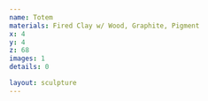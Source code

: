 ```yaml
---
name: Totem
materials: Fired Clay w/ Wood, Graphite, Pigment
x: 4
y: 4
z: 68
images: 1
details: 0

layout: sculpture
---
```



